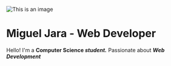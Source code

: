 ![This is an image](https://myoctocat.com/assets/images/base-octocat.svg)
# Miguel Jara - Web Developer

Hello! I'm a **Computer Science _student._** Passionate about **_Web Development_**
